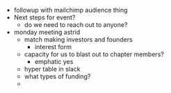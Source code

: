 - followup with mailchimp audience thing
- Next steps for event?
	- do we need to reach out to anyone?
- monday meeting astrid
	- match making investors and founders
		- interest form
	- capacity for us to blast out to chapter members?
		- emphatic yes
	- hyper table in slack
	- what types of funding?
	-